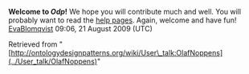 __Welcome to _Odp_!__ We hope you will contribute much and well. 
You will probably want to read the [help pages](http://ontologydesignpatterns.org/wiki/Help:Contents "Help:Contents"). Again, welcome and have fun! [EvaBlomqvist](../User/EvaBlomqvist "User:EvaBlomqvist") 09:06, 21 August 2009 (UTC)





Retrieved from "[http://ontologydesignpatterns.org/wiki/User\_talk:OlafNoppens](../User_talk/OlafNoppens)"